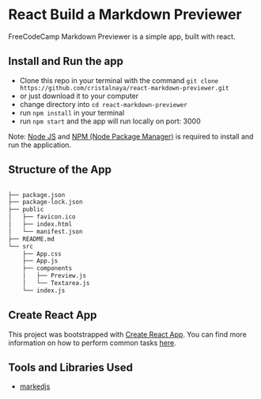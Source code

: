 # React Build a Markdown Previewer

FreeCodeCamp Markdown Previewer is a simple app, built with react.

## Install and Run the app

* Clone this repo in your terminal with the command `git clone https://github.com/cristalnaya/react-markdown-previewer.git`
* or just download it to your computer
* change directory into `cd react-markdown-previewer`
* run `npm install` in your terminal
* run `npm start` and the app will run locally on port: 3000

Note: [Node JS](https://nodejs.org/en/download/) and [NPM (Node Package Manager)](https://www.npmjs.com/get-npm) is required to install and run the application.

## Structure of the App

```bash

├── package.json
├── package-lock.json
├── public
│   ├── favicon.ico
│   ├── index.html
│   └── manifest.json
├── README.md
└── src
    ├── App.css
    ├── App.js
    ├── components
    │   ├── Preview.js
    │   └── Textarea.js
    └── index.js
```

## Create React App

This project was bootstrapped with [Create React App](https://github.com/facebookincubator/create-react-app). You can find more information on how to perform common tasks [here](https://github.com/facebookincubator/create-react-app/blob/master/packages/react-scripts/template/README.md).

## Tools and Libraries Used

* [markedjs](https://github.com/markedjs/marked)
